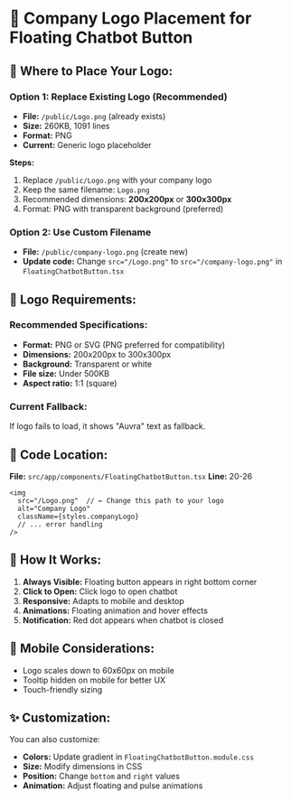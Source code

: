 # 🎯 Company Logo Placement for Floating Chatbot Button

## 📍 Where to Place Your Logo:

### **Option 1: Replace Existing Logo (Recommended)**
- **File:** `/public/Logo.png` (already exists)
- **Size:** 260KB, 1091 lines
- **Format:** PNG
- **Current:** Generic logo placeholder

**Steps:**
1. Replace `/public/Logo.png` with your company logo
2. Keep the same filename: `Logo.png`
3. Recommended dimensions: **200x200px** or **300x300px**
4. Format: PNG with transparent background (preferred)

### **Option 2: Use Custom Filename**
- **File:** `/public/company-logo.png` (create new)
- **Update code:** Change `src="/Logo.png"` to `src="/company-logo.png"` in `FloatingChatbotButton.tsx`

## 🎨 Logo Requirements:

### **Recommended Specifications:**
- **Format:** PNG or SVG (PNG preferred for compatibility)
- **Dimensions:** 200x200px to 300x300px
- **Background:** Transparent or white
- **File size:** Under 500KB
- **Aspect ratio:** 1:1 (square)

### **Current Fallback:**
If logo fails to load, it shows "Auvra" text as fallback.

## 🔧 Code Location:

**File:** `src/app/components/FloatingChatbotButton.tsx`
**Line:** 20-26

```tsx
<img 
  src="/Logo.png"  // ← Change this path to your logo
  alt="Company Logo" 
  className={styles.companyLogo}
  // ... error handling
/>
```

## 🚀 How It Works:

1. **Always Visible:** Floating button appears in right bottom corner
2. **Click to Open:** Click logo to open chatbot
3. **Responsive:** Adapts to mobile and desktop
4. **Animations:** Floating animation and hover effects
5. **Notification:** Red dot appears when chatbot is closed

## 📱 Mobile Considerations:

- Logo scales down to 60x60px on mobile
- Tooltip hidden on mobile for better UX
- Touch-friendly sizing

## ✨ Customization:

You can also customize:
- **Colors:** Update gradient in `FloatingChatbotButton.module.css`
- **Size:** Modify dimensions in CSS
- **Position:** Change `bottom` and `right` values
- **Animation:** Adjust floating and pulse animations 